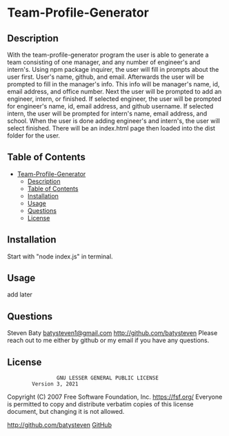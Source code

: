 
# Team-Profile-Generator

## Description
With the team-profile-generator program the user is able to generate a team consisting of one manager, and any number of engineer's and intern's. Using npm package inquirer, the user will fill in prompts about the user first. User's name, github, and email. Afterwards the user will be prompted to fill in the manager's info. This info will be manager's name, id, email address, and office number. Next the user will be prompted to add an engineer, intern, or finished. If selected engineer, the user will be prompted for engineer's name, id, email address, and github username. If selected intern, the user will be prompted for intern's name, email address, and school. When the user is done adding engineer's and intern's, the user will select finished. There will be an index.html page then loaded into the dist folder for the user.

## Table of Contents
- [Team-Profile-Generator](#team-profile-generator)
  - [Description](#description)
  - [Table of Contents](#table-of-contents)
  - [Installation](#installation)
  - [Usage](#usage)
  - [Questions](#questions)
  - [License](#license)

## Installation
Start with "node index.js" in terminal.

## Usage
add later

## Questions
Steven Baty
batysteven1@gmail.com
http://github.com/batysteven
Please reach out to me either by github or my email if you have any questions.

## License
                    GNU LESSER GENERAL PUBLIC LICENSE
            Version 3, 2021

Copyright (C) 2007 Free Software Foundation, Inc. <https://fsf.org/>
Everyone is permitted to copy and distribute verbatim copies
of this license document, but changing it is not allowed.

http://github.com/batysteven
[GitHub](http://github.com/batysteven)
